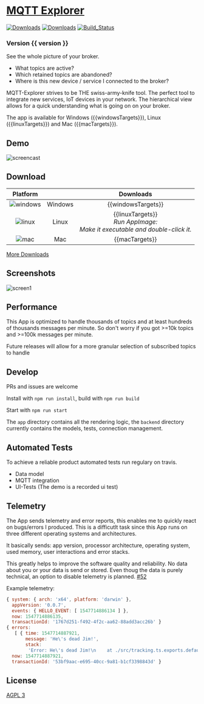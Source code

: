 # [MQTT Explorer](https://thomasnordquist.github.io/MQTT-Explorer/)
[![Downloads](https://img.shields.io/github/release/thomasnordquist/mqtt-explorer.svg)](https://travis-ci.org/thomasnordquist/MQTT-Explorer/releases)
[![Downloads](https://img.shields.io/github/downloads/thomasnordquist/mqtt-explorer/total.svg)](https://travis-ci.org/thomasnordquist/MQTT-Explorer/releases)
[![Build_Status](https://travis-ci.org/thomasnordquist/MQTT-Explorer.svg)](https://travis-ci.org/thomasnordquist/MQTT-Explorer)

### Version {{ version }}

See the whole picture of your broker.
- What topics are active? 
- Which retained topics are abandoned?
- Where is this new device / service I connected to the broker?

MQTT-Explorer strives to be THE swiss-army-knife tool.
The perfect tool to integrate new services, IoT devices in your network.
The hierarchical view allows for a quick understanding what is going on on your broker.

The app is available for Windows ({{windowsTargets}}), Linux ({{linuxTargets}}) and Mac ({{macTargets}}).

## Demo
![screencast](https://user-images.githubusercontent.com/7721625/51978075-5bc0eb00-2489-11e9-953a-0965b154557b.gif)

## Download

| Platform | | Downloads | 
|:----------:|:-------------:|:------:|
| ![windows](https://user-images.githubusercontent.com/7721625/51445407-b4172080-1d04-11e9-8c70-d8413d1d6d8b.png) | Windows | {{windowsTargets}} |
| ![linux](https://user-images.githubusercontent.com/7721625/51445392-947ff800-1d04-11e9-8c7f-a30efb755651.png) | Linux | {{linuxTargets}}<br>*Run AppImage:<br>Make it executable and double-click it.* | 
| ![mac](https://user-images.githubusercontent.com/7721625/51445390-921d9e00-1d04-11e9-8339-351469ef20ae.png) | Mac | {{macTargets}} | 

[More Downloads](https://github.com/thomasnordquist/MQTT-Explorer/releases)

## Screenshots
![screen1](https://user-images.githubusercontent.com/7721625/51770198-6c6a0d80-20e5-11e9-94d5-a0174634253c.png)

## Performance
This App is optimized to handle thousands of topics and at least hundreds of thousands messages per minute.
So don't worry if you got >=10k topics and >=100k messages per minute.

Future releases will allow for a more granular selection of subscribed topics to handle

## Develop
PRs and issues are welcome

Install with `npm run install`, build with `npm run build`

Start with `npm run start`

The `app` directory contains all the rendering logic, the `backend` directory currently contains the models, tests, connection management.

## Automated Tests
To achieve a reliable product automated tests run regulary on travis.
- Data model
- MQTT integration
- UI-Tests (The demo is a recorded ui test)

## Telemetry
The App sends telemetry and error reports, this enables me to quickly react on bugs/errors I produced.
This is a difficutlt task since this App runs on three different operating systems and architectures.

It basically sends: app version, processor architecture, operating system, used memory, user interactions and error stacks.

This greatly helps to improve the software quality and reliability.
No data about you or your data is send or stored.
Even thoug the data is purely technical, an option to disable telemetry is planned. [#52](https://github.com/thomasnordquist/MQTT-Explorer/issues/52)

Example telemetry:
```javascript
{ system: { arch: 'x64', platform: 'darwin' },
  appVersion: '0.0.7',
  events: { HELLO_EVENT: [ 1547714886134 ] },
  now: 1547714886135,
  transactionId: '1767d251-f492-4f2c-aa62-88add3acc26b' }
{ errors:
   [ { time: 1547714887921,
       message: 'He\'s dead Jim!',
       stack:
        'Error: He\'s dead Jim!\n    at ./src/tracking.ts.exports.default (./mqtt-explorer/app/build/bundle.js:142765:11)\n    at new Promise (<anonymous>)\n    at Object../src/tracking.ts (./mqtt-explorer/app/build/bundle.js:142764:1)\n    at __webpack_require__ (./mqtt-explorer/app/build/bundle.js:20:30)\n    at Object../src/index.tsx (./mqtt-explorer/app/build/bundle.js:142618:1)\n    at __webpack_require__ (./mqtt-explorer/app/build/bundle.js:20:30)\n    at ../backend/node_modules/charenc/charenc.js.charenc.utf8.stringToBytes (./mqtt-explorer/app/build/bundle.js:84:18)\n    at ./mqtt-explorer/app/build/bundle.js:87:10' } ],
  now: 1547714887921,
  transactionId: '53bf9aac-e695-40cc-9a81-b1cf3398843d' }
```

## License
[AGPL 3](./LICENSE)
